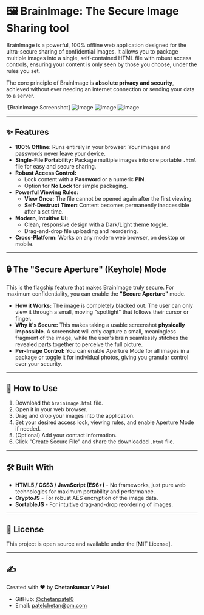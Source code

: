 # 🖼️ BrainImage: The Secure Image Sharing tool

BrainImage is a powerful, 100% offline web application designed for the ultra-secure sharing of confidential images. It allows you to package multiple images into a single, self-contained HTML file with robust access controls, ensuring your content is only seen by those you choose, under the rules you set.

The core principle of BrainImage is **absolute privacy and security**, achieved without ever needing an internet connection or sending your data to a server.

![BrainImage Screenshot] ![Image](https://github.com/user-attachments/assets/aff0a2c5-0cba-4b0a-955d-72816fae4755)
![Image](https://github.com/user-attachments/assets/4a21ed47-b1fd-400b-8671-582dffe0f9f0)
![Image](https://github.com/user-attachments/assets/a653c528-baf0-4ab9-85f1-38673d10a2ca)

---

## ✨ Features

- **100% Offline:** Runs entirely in your browser. Your images and passwords never leave your device.
- **Single-File Portability:** Package multiple images into one portable `.html` file for easy and secure sharing.
- **Robust Access Control:**
  - Lock content with a **Password** or a numeric **PIN**.
  - Option for **No Lock** for simple packaging.
- **Powerful Viewing Rules:**
  - **View Once:** The file cannot be opened again after the first viewing.
  - **Self-Destruct Timer:** Content becomes permanently inaccessible after a set time.
- **Modern, Intuitive UI:**
  - Clean, responsive design with a Dark/Light theme toggle.
  - Drag-and-drop file uploading and reordering.
- **Cross-Platform:** Works on any modern web browser, on desktop or mobile.

---

## 🔒 The "Secure Aperture" (Keyhole) Mode

This is the flagship feature that makes BrainImage truly secure. For maximum confidentiality, you can enable the **"Secure Aperture"** mode.

- **How it Works:** The image is completely blacked out. The user can only view it through a small, moving "spotlight" that follows their cursor or finger.
- **Why it's Secure:** This makes taking a usable screenshot **physically impossible**. A screenshot will only capture a small, meaningless fragment of the image, while the user's brain seamlessly stitches the revealed parts together to perceive the full picture.
- **Per-Image Control:** You can enable Aperture Mode for all images in a package or toggle it for individual photos, giving you granular control over your security.

---

## 🚀 How to Use

1.  Download the `brainimage.html` file.
2.  Open it in your web browser.
3.  Drag and drop your images into the application.
4.  Set your desired access lock, viewing rules, and enable Aperture Mode if needed.
5.  (Optional) Add your contact information.
6.  Click "Create Secure File" and share the downloaded `.html` file.

---

## 🛠️ Built With

- **HTML5 / CSS3 / JavaScript (ES6+)** - No frameworks, just pure web technologies for maximum portability and performance.
- **CryptoJS** - For robust AES encryption of the image data.
- **SortableJS** - For intuitive drag-and-drop reordering of images.

---

## 📄 License

This project is open source and available under the [MIT License].

---

## ✍️ 

Created with ❤️ by **Chetankumar V Patel**

- GitHub: [@chetanpatel0](https://github.com/chetanpatel0)
- Email: patelchetan@pm.com
